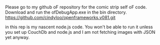 Please go to my github oF repository for the comic strip self oF code.  Download and run the ofDebugApp.exe in the bin directory.
https://github.com/cindyloo/openframeworks.v081.git

in this rep is my nascent node.js code.  You won't be able to run it unless you set up CouchDb and node.js and I am not fetching images with JSON yet anyway.
